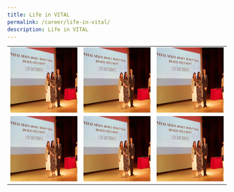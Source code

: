 ```yaml
---
title: Life in VITAL
permalink: /career/life-in-vital/
description: Life in VITAL
---
```

<html>
    <head>
			<title>Life in VITAL</title>
			<style>
				img
				{
				width: 200px;
				height: 150px;
				}
			</style>
    </head>
    <body> 
    	<table align="center">
				<tr>
					<td>
						<a href="/images/Media/InPersonTownhall2022_Image3.jpg" target="_blank">
							<img src="/images/Media/InPersonTownhall2022_Image3.jpg">
						</a>
					</td>					
					<td>
						<a href="/images/Media/InPersonTownhall2022_Image3.jpg" target="_blank">
							<img src="/images/Media/InPersonTownhall2022_Image3.jpg">
						</a>    
					</td>
					<td>
						<a href="/images/Media/InPersonTownhall2022_Image3.jpg" target="_blank">
							<img src="/images/Media/InPersonTownhall2022_Image3.jpg">
						</a>    
					</td>
				</tr>
				<tr>
					<td>
						<a href="/images/Media/InPersonTownhall2022_Image3.jpg" target="_blank">
							<img src="/images/Media/InPersonTownhall2022_Image3.jpg">
						</a>
					</td>
					<td>
						<a href="/images/Media/InPersonTownhall2022_Image3.jpg" target="_blank">
							<img src="/images/Media/InPersonTownhall2022_Image3.jpg">
						</a>    
					</td>
					<td>
						<a href="/images/Media/InPersonTownhall2022_Image3.jpg" target="_blank">
							<img src="/images/Media/InPersonTownhall2022_Image3.jpg">
						</a>    
					</td>
				</tr>
			</table>
    </body>
    </html>
